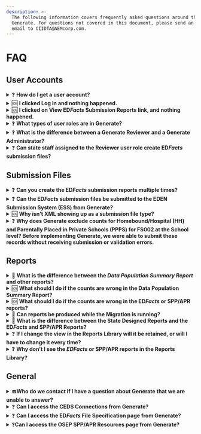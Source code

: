 ```yaml
---
description: >-
  The following information covers frequently asked questions around the use of
  Generate. For questions not covered in this document, please send an inquiry
  email to CIIDTA@AEMcorp.com.
---
```


# FAQ

## User Accounts <a href="#toc113439078" id="toc113439078"></a>

<details>

<summary>❓ <strong>How do I get a user account?</strong></summary>

Assigning users to an account is done by each state and implemented through the agency’s Active Directory Services. Contact the office that typically assigns access to other software your agency uses.

</details>

<details>

<summary>🆘 <strong>I clicked Log In and nothing happened.</strong></summary>

Try entering your username and password again. If you enter the wrong combination, a message will pop up at the top center of the page saying the login information was invalid. If you feel you are entering the correct credentials, you should contact your System Administrator for help.

</details>

<details>

<summary>🆘 <strong>I clicked on View ED</strong><em><strong>Facts</strong></em><strong> Submission Reports link, and nothing happened.</strong></summary>

Make sure you are logged in to Generate. Only users that are logged in can run reports.

</details>

<details>

<summary>❓ <strong>What types of user roles are in Generate?</strong></summary>

There are two types of users in Generate: _Reviewer_ and _Administrator_. Check out our section on [User Roles](getting-started/user-roles-and-logging-in.md) to learn more.

</details>

<details>

<summary>❓ <strong>What is the difference between a Generate Reviewer and a Generate Administrator?</strong></summary>

**Generate **_**Reviewers**_ are typically program personnel such as ED_Facts_ Coordinators, Data Managers, Data Stewards, or other staff responsible for the data and for running and reviewing reports or confirming record counts.&#x20;

**Generate **_**Administrators**_ have access to the Generate Data Store which is not accessible by Reviewers. This role is typically assigned to technical staff with a knowledge of the state’s source systems and Extract, Transform, and Load (ETL) processes. For example, the Administrator role might be assigned to a Database Administrator, or to someone responsible for processing and submitting the ED_Facts_ files through the ED_Facts_ Submission System (ESS). Anyone with the applicable knowledge and skills can be assigned to this role.

</details>

<details>

<summary>❓ <strong>Can state staff assigned to the Reviewer user role create ED</strong><em><strong>Facts</strong></em><strong> submission files?</strong></summary>

**Yes**. Staff assigned to either user role, _Reviewer_ or _Administrator_, can produce submission files.

</details>

## Submission Files <a href="#toc113439079" id="toc113439079"></a>

<details>

<summary>❓ <strong>Can you create the ED</strong><em><strong>Facts</strong></em><strong> submission reports multiple times?</strong></summary>

**Yes**. You can run the reports as many times as needed. Keep in mind, migrations overwrite existing data in the database so depending on the timing between the last time the migration was run, and when the file was produced, the submission results may be different.

</details>

<details>

<summary>❓ <strong>Can the ED</strong><em><strong>Facts</strong></em><strong> submission files be submitted to the EDEN Submission System (ESS) from Generate?</strong></summary>

**No**. You need to save the files on your computer and submit them as you normally would.

</details>

<details>

<summary>🆘 <strong>Why isn’t XML showing up as a submission file type?</strong></summary>

Submission file types can be different depending on the year selected. Beginning in 2016-17, ESS stopped accepting the .XML file type. Beginning with 2016-17 forward, Generate does not display that file type as an option. For years prior to 2016-17, the .XML file type is displayed as an option.

</details>

<details>

<summary>❓ <strong>Why does Generate exclude counts for Homebound/Hospital (HH) and Parentally Placed in Private Schools (PPPS) for FS002 at the School level? Before implementing Generate, we were able to submit these records without receiving submission or validation errors.</strong></summary>

The file specification for FS002 excludes these counts from the school level submission. There are no submission or validation errors built into the EDFacts Submission System for these two values. Since Generate is programmed to follow the business rules within each file specification, HH and PPPS records will be excluded from files created through Generate.

</details>

## Reports <a href="#toc113439080" id="toc113439080"></a>

<details>

<summary>🤔 <strong>What is the difference between the </strong><em><strong>Data Population Summary Report</strong></em><strong> and other reports?</strong></summary>

The _Data Population Summary Report_ is a high level, comprehensive count of data in the Staging Tables. The data have not been aggregated for reporting. This summary allows you to review the data for outliers or other anomalies before you produce the actual reports or file submissions.

</details>

<details>

<summary>🆘 <strong>What should I do if the counts are wrong in the Data Population Summary Report?</strong></summary>

First, contact the _Generate Administrator_. They can verify whether the ETL process is working as expected. Then, check with the person responsible for the data (e.g., the ED_Facts_ Coordinator, Data Manager, Data Steward, etc.). If the ETL is working, it is possible the data in the SLDS or in the source system itself is the cause. In that case, follow the normal procedure at your agency for troubleshooting student data. You can also contact [ciidta@aemcorp.com](mailto:ciidta@aemcorp.com) for assistance.

</details>

<details>

<summary>🆘 <strong>What should I do if the counts are wrong in the ED</strong><em><strong>Facts</strong></em><strong> or SPP/APR reports?</strong></summary>

If you think the counts are wrong, first check the [Toggle](settings/toggle.md) to make sure it was set up accurately for the report you are producing. If the Toggle is right, contact your Generate Administrator to confirm there isn’t an issue with the ETL. If the ETL is working, check that the data is correct in the SLDS and/or the source system. If the data is not correct in the source, the best practice is to trace it back to the problem and fix it. That ensures the data you are submitting to ESS is accurate and will prevent the issue from appearing again in Generate. You can also contact [ciidta@aemcorp.com](mailto:ciidta@aemcorp.com) for assistance.

</details>

<details>

<summary>🤔 <strong>Can reports be produced while the Migration is running?</strong></summary>

**No**. The user will see a message that indicates the migration must be run prior to creating any reports and all reports will be grayed out. The status on the data migration must be updated to “completed successfully” for the reports to display. Contact the _Generate Administrator_ for the status of the migration process.

</details>

<details>

<summary>🤔 <strong>What is the difference between the State Designed Reports and the ED</strong><em><strong>Facts</strong></em><strong> and SPP/APR Reports?</strong></summary>

To avoid confusion, these are maintained separately in Generate. State Defined Reports were designed by state education agency stakeholders and are not reportable to ED, while ED_Facts_ reports, and SPP/APR reports are reportable to ED. The State Designed Reports are available in the Reports Library.

</details>

<details>

<summary>❓ <strong>If I change the view in the Reports Library will it be retained, or will I have to change it every time?</strong></summary>

The Reports Library view is customized for the individual user. The layout selected will remain as is until the user changes it.

</details>

<details>

<summary>❓ <strong>Why don’t I see the </strong><em><strong>EDFacts</strong></em><strong> or SPP/APR reports in the Reports Library?</strong></summary>

ED_Facts_ reports, SPP/APR reports, and the reports in the Reports Library (also called State Designed Reports) are different types of reports. To avoid confusion, they are maintained separately in Generate.

</details>

## General <a href="#toc113439081" id="toc113439081"></a>

<details>

<summary>☎️<strong>Who do we contact if I have a question about Generate that we are unable to answer?</strong></summary>

If the _Generate Reviewer_ and _Administrator_ cannot answer the question, submit an email to [ciidta@aemcorp.com](mailto:ciidta@aemcorp.com). A shortcut to the CIIDTA email account is also available from the Menu bar located at the top of every page in Generate. From the menu bar, click on _Resources > CIID Support_.

</details>

<details>

<summary>❓ <strong>Can I access the CEDS Connections from Generate?</strong></summary>

**Yes**. You can access CEDS Connections for every report in Generate. The link to Connections is located below each report at the bottom left of the page.

</details>

<details>

<summary>❓ <strong>Can I access the ED</strong><em><strong>Facts</strong></em><strong> File Specification page from Generate?</strong></summary>

**Yes**. At the bottom left side of the page for every ED_Facts_ report there is a link to ED_Facts_ File Specification website.

</details>

<details>

<summary>❓<strong>Can I access the OSEP SPP/APR Resources page from Generate?</strong></summary>

**Yes**. At the bottom left side of the page for every SPP/APR report there is a link to the OSEP SPP/APR Resources page.

</details>
